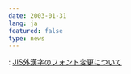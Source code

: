 ```yaml
---
date: 2003-01-31
lang: ja
featured: false
type: news
---
```

: <a href="news-2007/gtfont.html">JIS外漢字のフォント変更について</a>
